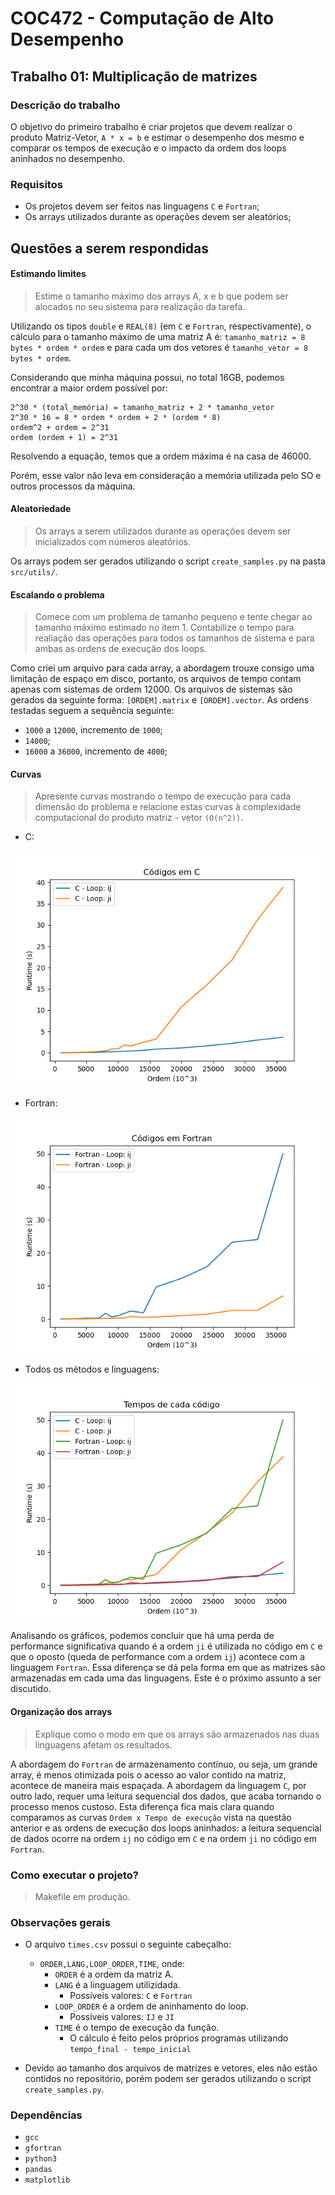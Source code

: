 # COC472 - Computação de Alto Desempenho

## Trabalho 01: Multiplicação de matrizes

### Descrição do trabalho
O objetivo do primeiro trabalho é criar projetos que devem realizar o produto Matriz-Vetor, `A * x = b` e estimar o desempenho dos mesmo e comparar os tempos de execução e o impacto da ordem dos loops aninhados no desempenho.

### Requisitos
- Os projetos devem ser feitos nas linguagens `C` e `Fortran`;
- Os arrays utilizados durante as operações devem ser aleatórios;

## Questões a serem respondidas

#### Estimando limites
> Estime o tamanho máximo dos arrays A, x e b que podem ser alocados no seu sistema para realização da tarefa.

Utilizando os tipos `double` e `REAL(8)` (em `C` e `Fortran`, respectivamente), o cálculo para o tamanho máximo de uma matriz A é: `tamanho_matriz = 8 bytes * ordem * ordem` e para cada um dos vetores é `tamanho_vetor = 8 bytes * ordem`.

Considerando que minha máquina possui, no total 16GB, podemos encontrar a maior ordem possível por:
```
2^30 * (total_memória) = tamanho_matriz + 2 * tamanho_vetor
2^30 * 16 = 8 * ordem * ordem + 2 * (ordem * 8)
ordem^2 + ordem = 2^31
ordem (ordem + 1) = 2^31
```

Resolvendo a equação, temos que a ordem máxima é na casa de 46000.

Porém, esse valor não leva em consideração a memória utilizada pelo SO e outros processos da máquina.

#### Aleatoriedade
> Os arrays a serem utilizados durante as operações devem ser inicializados com números aleatórios.

Os arrays podem ser gerados utilizando o script `create_samples.py` na pasta `src/utils/`.

#### Escalando o problema
> Comece com um problema de tamanho pequeno e tente chegar ao tamanho máximo estimado no item 1. Contabilize o tempo para realiação das operações para todos os tamanhos de sistema e para ambas as ordens de execução dos loops.

Como criei um arquivo para cada array, a abordagem trouxe consigo uma limitação de espaço em disco, portanto, os arquivos de tempo contam apenas com sistemas de ordem 12000.
Os arquivos de sistemas são gerados da seguinte forma: `[ORDEM].matrix` e `[ORDEM].vector`. As ordens testadas seguem a sequência seguinte:
- `1000` a `12000`, incremento de `1000`;
- `14000`;
- `16000` a `36000`, incremento de `4000`;

#### Curvas
> Apresente curvas mostrando o tempo de execução para cada dimensão do problema e relacione estas curvas à complexidade computacional do produto matriz - vetor `(O(n^2))`.

- C:

![](./assets/images/c-times.png)

- Fortran:

![](./assets/images/f90-times.png)

- Todos os métodos e linguagens:

![](./assets/images/all-times.png)

Analisando os gráficos, podemos concluir que há uma perda de performance significativa quando é a ordem `ji` é utilizada no código em `C` e que o oposto (queda de performance com a ordem `ij`) acontece com a linguagem `Fortran`. Essa diferença se dá pela forma em que as matrizes são armazenadas em cada uma das linguagens. Este é o próximo assunto a ser discutido.


#### Organização dos arrays
> Explique como o modo em que os arrays são armazenados nas duas linguagens afetam os resultados.

A abordagem do `Fortran` de armazenamento contínuo, ou seja, um grande array, é menos otimizada pois o acesso ao valor contido na matriz, acontece de maneira mais espaçada. A abordagem da linguagem `C`, por outro lado, requer uma leitura sequencial dos dados, que acaba tornando o processo menos custoso. Esta diferença fica mais clara quando comparamos as curvas `Ordem x Tempo de execução` vista na questão anterior e as ordens de execução dos loops aninhados: a leitura sequencial de dados ocorre na ordem `ij` no código em `C` e na ordem `ji` no código em `Fortran`.

### Como executar o projeto?

> Makefile em produção.

### Observações gerais

- O arquivo `times.csv` possui o seguinte cabeçalho:
  - `ORDER,LANG,LOOP_ORDER,TIME`, onde:
	- `ORDER` é a ordem da matriz A.
    - `LANG` é a linguagem utilizidada.
	  - Possíveis valores: `C` e `Fortran`
	- `LOOP_ORDER` é a ordem de aninhamento do loop.
	  - Possíveis valores: `IJ` e `JI`
	- `TIME` é o tempo de execução da função.
	  - O cálculo é feito pelos próprios programas utilizando `tempo_final - tempo_inicial`

- Devido ao tamanho dos arquivos de matrizes e vetores, eles não estão contidos no repositório, porém podem ser gerados utilizando o script `create_samples.py`.


### Dependências

- `gcc`
- `gfortran`
- `python3`
- `pandas`
- `matplotlib`
